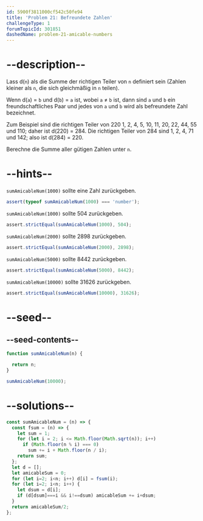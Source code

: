 ```yaml
---
id: 5900f3811000cf542c50fe94
title: 'Problem 21: Befreundete Zahlen'
challengeType: 1
forumTopicId: 301851
dashedName: problem-21-amicable-numbers
---
```


# --description--

Lass d(`n`) als die Summe der richtigen Teiler von `n` definiert sein (Zahlen kleiner als `n`, die sich gleichmäßig in `n` teilen).

Wenn d(`a`) = `b` und d(`b`) = `a` ist, wobei `a` ≠ `b` ist, dann sind `a` und `b` ein freundschaftliches Paar und jedes von `a` und `b` wird als befreundete Zahl bezeichnet.

Zum Beispiel sind die richtigen Teiler von 220 1, 2, 4, 5, 10, 11, 20, 22, 44, 55 und 110; daher ist d(220) = 284. Die richtigen Teiler von 284 sind 1, 2, 4, 71 und 142; also ist d(284) = 220.

Berechne die Summe aller gütigen Zahlen unter `n`.

# --hints--

`sumAmicableNum(1000)` sollte eine Zahl zurückgeben.

```js
assert(typeof sumAmicableNum(1000) === 'number');
```

`sumAmicableNum(1000)` sollte 504 zurückgeben.

```js
assert.strictEqual(sumAmicableNum(1000), 504);
```

`sumAmicableNum(2000)` sollte 2898 zurückgeben.

```js
assert.strictEqual(sumAmicableNum(2000), 2898);
```

`sumAmicableNum(5000)` sollte 8442 zurückgeben.

```js
assert.strictEqual(sumAmicableNum(5000), 8442);
```

`sumAmicableNum(10000)` sollte 31626 zurückgeben.

```js
assert.strictEqual(sumAmicableNum(10000), 31626);
```

# --seed--

## --seed-contents--

```js
function sumAmicableNum(n) {

  return n;
}

sumAmicableNum(10000);
```

# --solutions--

```js
const sumAmicableNum = (n) => {
  const fsum = (n) => {
    let sum = 1;
    for (let i = 2; i <= Math.floor(Math.sqrt(n)); i++)
      if (Math.floor(n % i) === 0)
        sum += i + Math.floor(n / i);
    return sum;
  };
  let d = [];
  let amicableSum = 0;
  for (let i=2; i<n; i++) d[i] = fsum(i);
  for (let i=2; i<n; i++) {
    let dsum = d[i];
    if (d[dsum]===i && i!==dsum) amicableSum += i+dsum;
  }
  return amicableSum/2;
};
```
